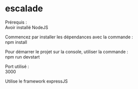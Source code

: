 # escalade

Prérequis : <br/>
Avoir installé NodeJS

Commencez par installer les dépendances avec la commande : <br/>
npm install

Pour démarrer le projet sur la console, utiliser la commande : <br/>
npm run devstart

Port utilisé : <br/>
3000

Utilise le framework expressJS

